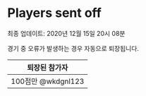 # Players sent off
최종 업데이트: 2020년 12월 15일 20시 08분


경기 중 오류가 발생하는 경우 자동으로 퇴장됩니다.


| 퇴장된 참가자 |
|:---:|
| 100점만 @wkdgnl123 |